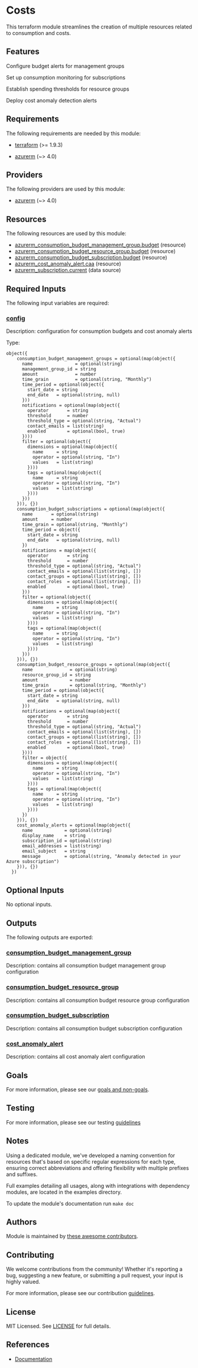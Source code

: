 # Costs

This terraform module streamlines the creation of multiple resources related to consumption and costs.

## Features

Configure budget alerts for management groups

Set up consumption monitoring for subscriptions

Establish spending thresholds for resource groups

Deploy cost anomaly detection alerts

<!-- BEGIN_TF_DOCS -->
## Requirements

The following requirements are needed by this module:

- <a name="requirement_terraform"></a> [terraform](#requirement\_terraform) (>= 1.9.3)

- <a name="requirement_azurerm"></a> [azurerm](#requirement\_azurerm) (~> 4.0)

## Providers

The following providers are used by this module:

- <a name="provider_azurerm"></a> [azurerm](#provider\_azurerm) (~> 4.0)

## Resources

The following resources are used by this module:

- [azurerm_consumption_budget_management_group.budget](https://registry.terraform.io/providers/hashicorp/azurerm/latest/docs/resources/consumption_budget_management_group) (resource)
- [azurerm_consumption_budget_resource_group.budget](https://registry.terraform.io/providers/hashicorp/azurerm/latest/docs/resources/consumption_budget_resource_group) (resource)
- [azurerm_consumption_budget_subscription.budget](https://registry.terraform.io/providers/hashicorp/azurerm/latest/docs/resources/consumption_budget_subscription) (resource)
- [azurerm_cost_anomaly_alert.caa](https://registry.terraform.io/providers/hashicorp/azurerm/latest/docs/resources/cost_anomaly_alert) (resource)
- [azurerm_subscription.current](https://registry.terraform.io/providers/hashicorp/azurerm/latest/docs/data-sources/subscription) (data source)

## Required Inputs

The following input variables are required:

### <a name="input_config"></a> [config](#input\_config)

Description: configuration for consumption budgets and cost anomaly alerts

Type:

```hcl
object({
    consumption_budget_management_groups = optional(map(object({
      name                = optional(string)
      management_group_id = string
      amount              = number
      time_grain          = optional(string, "Monthly")
      time_period = optional(object({
        start_date = string
        end_date   = optional(string, null)
      }))
      notifications = optional(map(object({
        operator       = string
        threshold      = number
        threshold_type = optional(string, "Actual")
        contact_emails = list(string)
        enabled        = optional(bool, true)
      })))
      filter = optional(object({
        dimensions = optional(map(object({
          name     = string
          operator = optional(string, "In")
          values   = list(string)
        })))
        tags = optional(map(object({
          name     = string
          operator = optional(string, "In")
          values   = list(string)
        })))
      }))
    })), {})
    consumption_budget_subscriptions = optional(map(object({
      name       = optional(string)
      amount     = number
      time_grain = optional(string, "Monthly")
      time_period = object({
        start_date = string
        end_date   = optional(string, null)
      })
      notifications = map(object({
        operator       = string
        threshold      = number
        threshold_type = optional(string, "Actual")
        contact_emails = optional(list(string), [])
        contact_groups = optional(list(string), [])
        contact_roles  = optional(list(string), [])
        enabled        = optional(bool, true)
      }))
      filter = optional(object({
        dimensions = optional(map(object({
          name     = string
          operator = optional(string, "In")
          values   = list(string)
        })))
        tags = optional(map(object({
          name     = string
          operator = optional(string, "In")
          values   = list(string)
        })))
      }))
    })), {})
    consumption_budget_resource_groups = optional(map(object({
      name              = optional(string)
      resource_group_id = string
      amount            = number
      time_grain        = optional(string, "Monthly")
      time_period = optional(object({
        start_date = string
        end_date   = optional(string, null)
      }))
      notifications = optional(map(object({
        operator       = string
        threshold      = number
        threshold_type = optional(string, "Actual")
        contact_emails = optional(list(string), [])
        contact_groups = optional(list(string), [])
        contact_roles  = optional(list(string), [])
        enabled        = optional(bool, true)
      })))
      filter = object({
        dimensions = optional(map(object({
          name     = string
          operator = optional(string, "In")
          values   = list(string)
        })))
        tags = optional(map(object({
          name     = string
          operator = optional(string, "In")
          values   = list(string)
        })))
      })
    })), {})
    cost_anomaly_alerts = optional(map(object({
      name            = optional(string)
      display_name    = string
      subscription_id = optional(string)
      email_addresses = list(string)
      email_subject   = string
      message         = optional(string, "Anomaly detected in your Azure subscription")
    })), {})
  })
```

## Optional Inputs

No optional inputs.

## Outputs

The following outputs are exported:

### <a name="output_consumption_budget_management_group"></a> [consumption\_budget\_management\_group](#output\_consumption\_budget\_management\_group)

Description: contains all consumption budget management group configuration

### <a name="output_consumption_budget_resource_group"></a> [consumption\_budget\_resource\_group](#output\_consumption\_budget\_resource\_group)

Description: contains all consumption budget resource group configuration

### <a name="output_consumption_budget_subscription"></a> [consumption\_budget\_subscription](#output\_consumption\_budget\_subscription)

Description: contains all consumption budget subscription configuration

### <a name="output_cost_anomaly_alert"></a> [cost\_anomaly\_alert](#output\_cost\_anomaly\_alert)

Description: contains all cost anomaly alert configuration
<!-- END_TF_DOCS -->

## Goals

For more information, please see our [goals and non-goals](./GOALS.md).

## Testing

For more information, please see our testing [guidelines](./TESTING.md)

## Notes

Using a dedicated module, we've developed a naming convention for resources that's based on specific regular expressions for each type, ensuring correct abbreviations and offering flexibility with multiple prefixes and suffixes.

Full examples detailing all usages, along with integrations with dependency modules, are located in the examples directory.

To update the module's documentation run `make doc`

## Authors

Module is maintained by [these awesome contributors](https://github.com/cloudnationhq/terraform-azure-costs/graphs/contributors).

## Contributing

We welcome contributions from the community! Whether it's reporting a bug, suggesting a new feature, or submitting a pull request, your input is highly valued.

For more information, please see our contribution [guidelines](./CONTRIBUTING.md).

## License

MIT Licensed. See [LICENSE](https://github.com/cloudnationhq/terraform-azure-costs/blob/main/LICENSE) for full details.

## References

- [Documentation](https://learn.microsoft.com/en-us/azure/cost-management-billing/costs/)
